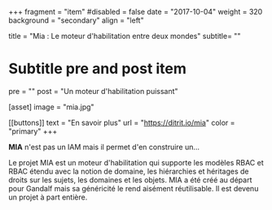 +++
fragment = "item"
#disabled = false
date = "2017-10-04"
weight = 320
background = "secondary"
align = "left"

title = "Mia : Le moteur d'habilitation entre deux mondes"
subtitle= ""

# Subtitle pre and post item
pre = ""
post = "Un moteur d'habilitation puissant"

[asset]
  image = "mia.jpg"

[[buttons]]
  text = "En savoir plus"
  url = "https://ditrit.io/mia"
  color = "primary"
+++

<b>MIA</b> n'est pas un IAM mais il permet d'en construire un...

Le projet MIA est un moteur d'habilitation qui supporte les modèles RBAC et RBAC étendu avec la notion de domaine, les hiérarchies et héritages de droits sur les sujets, les domaines et les objets. MIA a été créé au départ pour Gandalf mais sa généricité le rend aisément réutilisable. Il est devenu un projet à part entière.